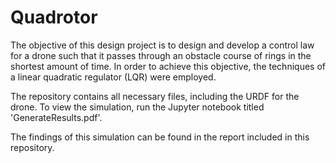 # Quadrotor

The objective of this design project is to design and develop a control law for a drone such that it passes through an obstacle course of rings in the shortest amount of time. In order to achieve this objective, the techniques of a linear quadratic regulator (LQR) were employed. 

The repository contains all necessary files, including the URDF for the drone. To view the simulation, run the Jupyter notebook titled 'GenerateResults.pdf'. 

The findings of this simulation can be found in the report included in this repository.
